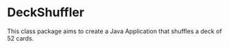 # DeckShuffler
This class package aims to create a Java Application that shuffles a deck of 52 cards.
